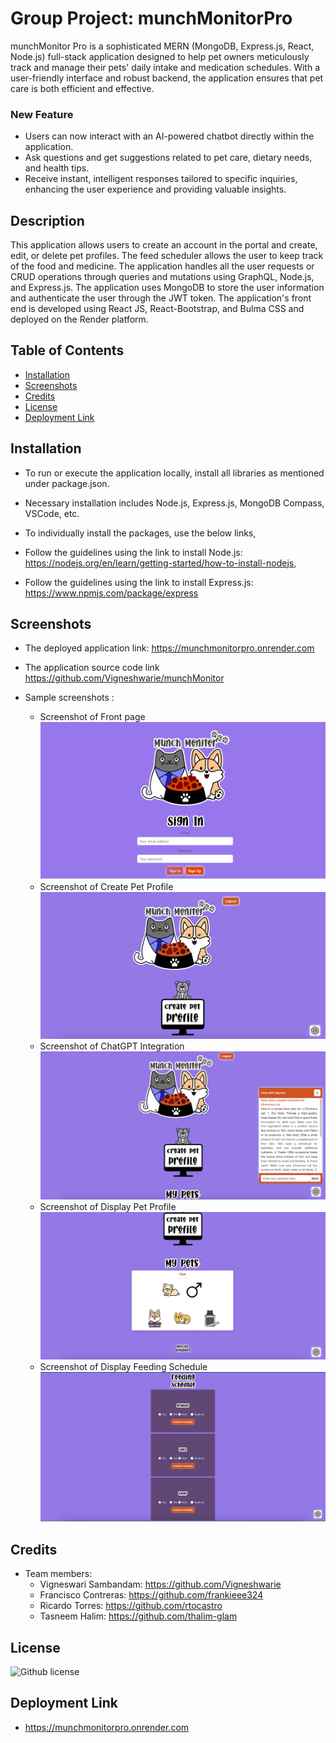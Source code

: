 # Group Project: munchMonitorPro
munchMonitor Pro is a sophisticated MERN (MongoDB, Express.js, React, Node.js) full-stack application designed to help pet owners meticulously track and manage their pets' daily intake and medication schedules. With a user-friendly interface and robust backend, the application ensures that pet care is both efficient and effective.

### New Feature
- Users can now interact with an AI-powered chatbot directly within the application.
- Ask questions and get suggestions related to pet care, dietary needs, and health tips.
- Receive instant, intelligent responses tailored to specific inquiries, enhancing the user experience and providing valuable insights.

## Description
This application allows users to create an account in the portal and create, edit, or delete pet profiles. The feed scheduler allows the user to keep track of the food and medicine. The application handles all the user requests or CRUD operations through queries and mutations using GraphQL, Node.js, and Express.js. The application uses MongoDB to store the user information and authenticate the user through the JWT token. The application's front end is developed using React JS, React-Bootstrap, and Bulma CSS and deployed on the Render platform.

## Table of Contents
  - [Installation](#installation)
  - [Screenshots](#screenshots)
  - [Credits](#credits)
  - [License](#license)
  - [Deployment Link](#deployment-link)

## Installation
- To run or execute the application locally, install all libraries as mentioned under package.json.
- Necessary installation includes Node.js, Express.js, MongoDB Compass, VSCode, etc.

- To individually install the packages, use the below links,

- Follow the guidelines using the link to install Node.js: https://nodejs.org/en/learn/getting-started/how-to-install-nodejs,

- Follow the guidelines using the link to install Express.js: https://www.npmjs.com/package/express

## Screenshots
- The deployed application link: https://munchmonitorpro.onrender.com  

- The application source code link https://github.com/Vigneshwarie/munchMonitor

- Sample screenshots :
    - Screenshot of Front page ![Screenshot of Front page](./Screenshots/frontPage.png)
    - Screenshot of Create Pet Profile ![Screenshot of Create Pet Profile](./Screenshots/newHome.png)
    - Screenshot of ChatGPT Integration ![Screenshot of ChatGPT integration](./Screenshots/newChat.png)
    - Screenshot of Display Pet Profile ![Screenshot of Display Pet Profile](./Screenshots/newDisplayPet.png)
    - Screenshot of Display Feeding Schedule ![Screenshot of Display Feeding Schedule](./Screenshots/newFeed.png)

## Credits
- Team members:
  - Vigneswari Sambandam:  https://github.com/Vigneshwarie
  - Francisco Contreras: https://github.com/frankieee324 
  - Ricardo Torres: https://github.com/rtocastro
  - Tasneem Halim: https://github.com/thalim-glam 

## License
 ![Github license](https://img.shields.io/badge/license-MIT-blue.svg) 

## Deployment Link
  -  https://munchmonitorpro.onrender.com 
